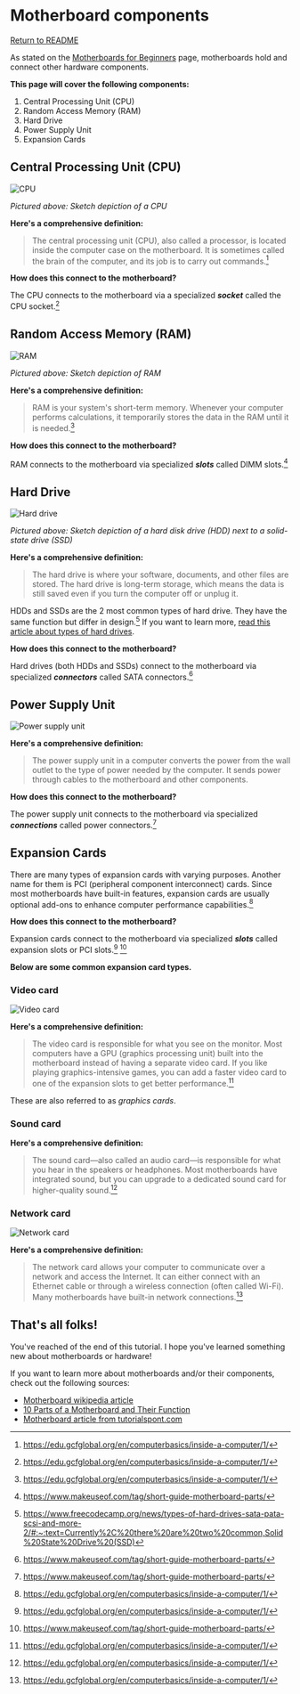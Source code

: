 # Motherboard components

[Return to README](/README.md)

As stated on the [Motherboards for Beginners](/motherboard.md) page, motherboards hold and connect other hardware components.

**This page will cover the following components:**
1. Central Processing Unit (CPU) 
2. Random Access Memory (RAM) 
3. Hard Drive
4. Power Supply Unit
5. Expansion Cards

## Central Processing Unit (CPU)

![CPU](https://media.gcflearnfree.org/content/55e073157dd48174331f5168_01_17_2014/Inside_CPU-02.jpg "CPU")

*Pictured above: Sketch depiction of a CPU*

**Here's a comprehensive definition:**

> The central processing unit (CPU), also called a processor, is located inside the computer case on the motherboard. It is sometimes called the brain of the computer, and its job is to carry out commands.[^1]

**How does this connect to the motherboard?**

The CPU connects to the motherboard via a specialized ***socket*** called the CPU socket.[^1]

## Random Access Memory (RAM)

![RAM](https://media.gcflearnfree.org/content/55e073157dd48174331f5168_01_17_2014/Inside_RAM-02.jpg "RAM")

*Pictured above: Sketch depiction of RAM*

**Here's a comprehensive definition:**

> RAM is your system's short-term memory. Whenever your computer performs calculations, it temporarily stores the data in the RAM until it is needed.[^1]

**How does this connect to the motherboard?**

RAM connects to the motherboard via specialized ***slots*** called DIMM slots.[^2]

## Hard Drive

![Hard drive](https://media.gcflearnfree.org/content/55e073157dd48174331f5168_01_17_2014/Inside_HardDrive-both-02.jpg "Hard drive")

*Pictured above: Sketch depiction of a hard disk drive (HDD) next to a solid-state drive (SSD)*

**Here's a comprehensive definition:**

> The hard drive is where your software, documents, and other files are stored. The hard drive is long-term storage, which means the data is still saved even if you turn the computer off or unplug it.

HDDs and SSDs are the 2 most common types of hard drive. They have the same function but differ in design.[^3] If you want to learn more, [read this article about types of hard drives](https://www.freecodecamp.org/news/types-of-hard-drives-sata-pata-scsi-and-more-2/#:~:text=Currently%2C%20there%20are%20two%20common,Solid%20State%20Drive%20(SSD)).

**How does this connect to the motherboard?**

Hard drives (both HDDs and SSDs) connect to the motherboard via specialized ***connectors*** called SATA connectors.[^2]

## Power Supply Unit

![Power supply unit](https://media.gcflearnfree.org/content/55e073157dd48174331f5168_01_17_2014/Inside_power-supply-02.jpg "Power supply unit")

**Here's a comprehensive definition:**

> The power supply unit in a computer converts the power from the wall outlet to the type of power needed by the computer. It sends power through cables to the motherboard and other components.

**How does this connect to the motherboard?**

The power supply unit connects to the motherboard via specialized ***connections*** called power connectors.[^2]

## Expansion Cards

There are many types of expansion cards with varying purposes. Another name for them is PCI (peripheral component interconnect) cards. Since most motherboards have built-in features, expansion cards are usually optional add-ons to enhance computer performance capabilities.[^1]

**How does this connect to the motherboard?**

Expansion cards connect to the motherboard via specialized ***slots*** called expansion slots or PCI slots.[^1] [^2]

**Below are some common expansion card types.**

### Video card

![Video card](https://media.gcflearnfree.org/content/55e073157dd48174331f5168_01_17_2014/Inside_video-card-02.jpg "Video card")

**Here's a comprehensive definition:**

> The video card is responsible for what you see on the monitor. Most computers have a GPU (graphics processing unit) built into the motherboard instead of having a separate video card. If you like playing graphics-intensive games, you can add a faster video card to one of the expansion slots to get better performance.[^1]

These are also referred to as *graphics cards*.

### Sound card

**Here's a comprehensive definition:**

> The sound card—also called an audio card—is responsible for what you hear in the speakers or headphones. Most motherboards have integrated sound, but you can upgrade to a dedicated sound card for higher-quality sound.[^1]

### Network card

![Network card](https://media.gcflearnfree.org/content/55e073157dd48174331f5168_01_17_2014/Inside_wifi-card-02.jpg "Network card")

**Here's a comprehensive definition:**

> The network card allows your computer to communicate over a network and access the Internet. It can either connect with an Ethernet cable or through a wireless connection (often called Wi-Fi). Many motherboards have built-in network connections.[^1]

## That's all folks!

You've reached of the end of this tutorial. I hope you've learned something new about motherboards or hardware!

If you want to learn more about motherboards and/or their components, check out the following sources:
- [Motherboard wikipedia article](https://en.wikipedia.org/wiki/Motherboard)
- [10 Parts of a Motherboard and Their Function](https://turbofuture.com/computers/the-motherboard-components)
- [Motherboard article from tutorialspont.com](https://www.tutorialsweb.com/computers/pc-motherboard.htm)


[^1]: https://edu.gcfglobal.org/en/computerbasics/inside-a-computer/1/
[^2]: https://www.makeuseof.com/tag/short-guide-motherboard-parts/
[^3]: https://www.freecodecamp.org/news/types-of-hard-drives-sata-pata-scsi-and-more-2/#:~:text=Currently%2C%20there%20are%20two%20common,Solid%20State%20Drive%20(SSD)